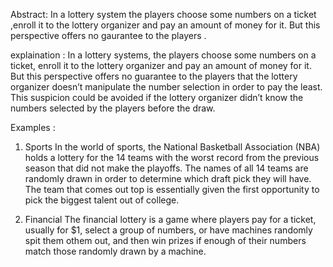 
Abstract: In a lottery system the players choose some numbers on a ticket  ,enroll it to the lottery organizer and pay an amount of money for it. But this perspective offers no gaurantee to the players .

explaination : In  a lottery systems, the players choose some numbers on a ticket, enroll it to the lottery organizer and pay an amount of money for it. But this perspective offers no guarantee to the players that the lottery organizer doesn’t manipulate the number selection in order to pay the least. This suspicion could be avoided if the lottery organizer didn’t know the numbers selected by the players before the draw.

Examples :
  1. Sports
      In the world of sports,         the National Basketball Association (NBA) holds a lottery for the 14 teams with the worst record from the previous season that did not make the playoffs. The names of all 14 teams are randomly drawn in order to determine which draft pick they will have. The team that comes out top is essentially given the first opportunity to pick the biggest talent out of college.

 2. Financial
The financial lottery is a game where players pay for a ticket, usually for $1, select a group of numbers, or have machines randomly spit them othem out, and then win prizes if enough of their numbers match those randomly drawn by a machine.
